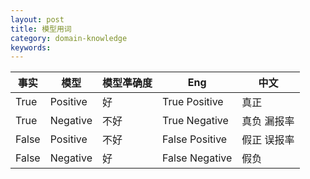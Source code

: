 ```yaml
---
layout: post
title: 模型用词
category: domain-knowledge
keywords:
---
```


| 事实  | 模型     | 模型凖确度 | Eng            | 中文        |
| ----- | -------- | ---------- | -------------- | ----------- |
| True  | Positive | 好         | True Positive  | 真正        |
| True  | Negative | 不好       | True Negative  | 真负 漏报率 |
| False | Positive | 不好       | False Positive | 假正 误报率 |
| False | Negative | 好         | False Negative | 假负        |
